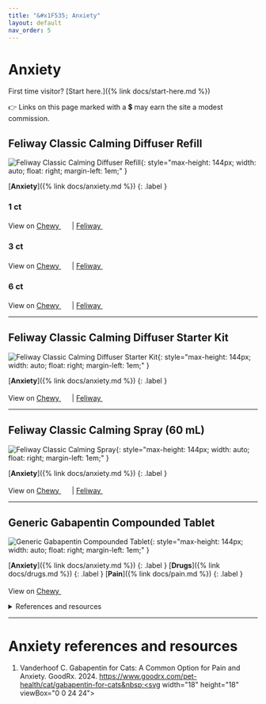 ```yaml
---
title: "&#x1F535; Anxiety"
layout: default
nav_order: 5
---
```


# Anxiety

First time visitor? [Start here.]({% link docs/start-here.md %})

&#x1F449; Links on this page marked with a &#x1f4b2; may earn the site a modest commission.



## Feliway Classic Calming Diffuser Refill

![Feliway Classic Calming Diffuser Refill](https://us.feliway.com/cdn/shop/products/02Amazon_FeliwayClassicRefill_967x.jpg){: style="max-height: 144px; width: auto; float: right; margin-left: 1em;" }

[**Anxiety**]({% link docs/anxiety.md %})
{: .label }

### 1 ct

View on <a href="https://www.chewy.com/dp/57068" class="external" target="_blank">Chewy&nbsp;<svg width="18" height="18" viewBox="0 0 24 24"><use xlink:href="#svg-external-link"></use></svg></a> &#124; <a href="https://us.feliway.com/products/feliway-classic-refill?variant=39848607645831" class="external" target="_blank">Feliway&nbsp;<svg width="18" height="18" viewBox="0 0 24 24"><use xlink:href="#svg-external-link"></use></svg></a>

### 3 ct

View on <a href="https://www.chewy.com/dp/179225" class="external" target="_blank">Chewy&nbsp;<svg width="18" height="18" viewBox="0 0 24 24"><use xlink:href="#svg-external-link"></use></svg></a> &#124; <a href="https://us.feliway.com/products/feliway-classic-refill?variant=39848607678599" class="external" target="_blank">Feliway&nbsp;<svg width="18" height="18" viewBox="0 0 24 24"><use xlink:href="#svg-external-link"></use></svg></a>

### 6 ct

View on <a href="https://www.chewy.com/dp/141899" class="external" target="_blank">Chewy&nbsp;<svg width="18" height="18" viewBox="0 0 24 24"><use xlink:href="#svg-external-link"></use></svg></a> &#124; <a href="https://us.feliway.com/products/feliway-classic-refill?variant=39848607711367" class="external" target="_blank">Feliway&nbsp;<svg width="18" height="18" viewBox="0 0 24 24"><use xlink:href="#svg-external-link"></use></svg></a>

* * *



## Feliway Classic Calming Diffuser Starter Kit

![Feliway Classic Calming Diffuser Starter Kit](https://us.feliway.com/cdn/shop/products/02AmazonFeliwayDiffuser_967x.png){: style="max-height: 144px; width: auto; float: right; margin-left: 1em;" }

[**Anxiety**]({% link docs/anxiety.md %})
{: .label }

View on <a href="https://www.chewy.com/dp/57066" class="external" target="_blank">Chewy&nbsp;<svg width="18" height="18" viewBox="0 0 24 24"><use xlink:href="#svg-external-link"></use></svg></a> &#124; <a href="https://us.feliway.com/products/feliway-classic-starter-set" class="external" target="_blank">Feliway&nbsp;<svg width="18" height="18" viewBox="0 0 24 24"><use xlink:href="#svg-external-link"></use></svg></a>

* * *



## Feliway Classic Calming Spray (60 mL)

![Feliway Classic Calming Spray](https://us.feliway.com/cdn/shop/products/FELIWAY_CLASSIC_SPRAY_60ML_US_PACKAGE-PRODUCT_967x.png){: style="max-height: 144px; width: auto; float: right; margin-left: 1em;" }

[**Anxiety**]({% link docs/anxiety.md %})
{: .label }

View on <a href="https://www.chewy.com/dp/141900" class="external" target="_blank">Chewy&nbsp;<svg width="18" height="18" viewBox="0 0 24 24"><use xlink:href="#svg-external-link"></use></svg></a> &#124; <a href="https://us.feliway.com/products/feliway-classic-spray-60ml" class="external" target="_blank">Feliway&nbsp;<svg width="18" height="18" viewBox="0 0 24 24"><use xlink:href="#svg-external-link"></use></svg></a>

* * *



## Generic Gabapentin Compounded Tablet

![Generic Gabapentin Compounded Tablet](https://image.chewy.com/is/image/catalog/943142_MAIN._AC_SL600_V1714058490_.jpg){: style="max-height: 144px; width: auto; float: right; margin-left: 1em;" }

[**Anxiety**]({% link docs/anxiety.md %})
{: .label }
[**Drugs**]({% link docs/drugs.md %})
{: .label }
[**Pain**]({% link docs/pain.md %})
{: .label }

View on <a href="https://www.chewy.com/dp/1129094" class="external" target="_blank">Chewy&nbsp;<svg width="18" height="18" viewBox="0 0 24 24"><use xlink:href="#svg-external-link"></use></svg></a>

<details markdown="block">
<summary>References and resources</summary>

1.  Adrian D, Papich MG, Baynes R, Stafford E, Lascelles BDX. The pharmacokinetics of gabapentin in cats. J Vet Intern Med. 2018; 32: 1996-2002. doi:<a href="https://doi.org/10.1111/jvim.15313" class="external" target="_blank">10.1111/jvim.15313&nbsp;<svg width="18" height="18" viewBox="0 0 24 24"><use xlink:href="#svg-external-link"></use></svg></a>
1.  Di Cesare F, Negro V, Ravasio G, Villa R, Draghi S, Cagnardi P. Gabapentin: Clinical Use and Pharmacokinetics in Dogs, Cats, and Horses. Animals. 2023; 13(12):2045. doi:<a href="https://doi.org/10.3390/ani13122045" class="external" target="_blank">10.3390/ani13122045&nbsp;<svg width="18" height="18" viewBox="0 0 24 24"><use xlink:href="#svg-external-link"></use></svg></a>
1.  Fantinati M, Trnka J, Signor A, et al. Appetite-stimulating effect of gabapentin vs mirtazapine in healthy cats post-ovariectomy. Journal of Feline Medicine and Surgery. 2020;22(12):1176-1183. doi:<a href="https://doi.org/10.1177/1098612X20916391" class="external" target="_blank">10.1177/1098612X20916391&nbsp;<svg width="18" height="18" viewBox="0 0 24 24"><use xlink:href="#svg-external-link"></use></svg></a>
1.  Guedes AGP, Meadows JM, Pypendop BH, Johnson EG, Zaffarano B. Assessment of the effects of gabapentin on activity levels and owner-perceived mobility impairment and quality of life in osteoarthritic geriatric cats. J Am Vet Med Assoc. 2018 Sep 1;253(5):579-585. doi:<a href="https://doi.org/10.2460/javma.253.5.579" class="external" target="_blank">10.2460/javma.253.5.579&nbsp;<svg width="18" height="18" viewBox="0 0 24 24"><use xlink:href="#svg-external-link"></use></svg></a>
1.  Quimby JM, Lorbach SK, Saffire A, et al. Serum concentrations of gabapentin in cats with chronic kidney disease. Journal of Feline Medicine and Surgery. 2022;24(12):1260-1266. doi:<a href="https://doi.org/10.1177/1098612X221077017" class="external" target="_blank">10.1177/1098612X221077017&nbsp;<svg width="18" height="18" viewBox="0 0 24 24"><use xlink:href="#svg-external-link"></use></svg></a>
1.  Quimby JM, Jones SE, Saffire A, et al. Assessment of the effect of gabapentin on blood pressure in cats with and without chronic kidney disease. Journal of Feline Medicine and Surgery. 2024;26(5). doi:<a href="https://doi.org/10.1177/1098612X241240326" class="external" target="_blank">10.1177/1098612X241240326&nbsp;<svg width="18" height="18" viewBox="0 0 24 24"><use xlink:href="#svg-external-link"></use></svg></a>
1.  Rusbridge C. Neuropathic pain in cats: mechanisms and multimodal management. Journal of Feline Medicine and Surgery. 2024;26(5). doi:<a href="https://doi.org/10.1177/1098612X241246518" class="external" target="_blank">10.1177/1098612X241246518&nbsp;<svg width="18" height="18" viewBox="0 0 24 24"><use xlink:href="#svg-external-link"></use></svg></a>
1.  Siao KT, Pypendop BH, Ilkiw JE. Pharmacokinetics of gabapentin in cats. Am J Vet Res. 2010 Jul;71(7):817-21. doi:<a href="https://doi.org/10.2460/ajvr.71.7.817" class="external" target="_blank">10.2460/ajvr.71.7.817&nbsp;<svg width="18" height="18" viewBox="0 0 24 24"><use xlink:href="#svg-external-link"></use></svg></a>
1.  Vanderhoof C. Gabapentin for Cats: A Common Option for Pain and Anxiety. GoodRx. 2024. <a href="https://www.goodrx.com/pet-health/cat/gabapentin-for-cats" class="external" target="_blank">https://www.goodrx.com/pet-health/cat/gabapentin-for-cats&nbsp;<svg width="18" height="18" viewBox="0 0 24 24"><use xlink:href="#svg-external-link"></use></svg></a>
1.  Zour E, Lodhi SA, Nesbitt RU, Silbering SB, Chaturvedi PR. Stability studies of gabapentin in aqueous solutions. Pharm Res. 1992 May;9(5):595-600. doi:<a href="https://doi.org/10.1023/a:1015833622943" class="external" target="_blank">10.1023/a:1015833622943&nbsp;<svg width="18" height="18" viewBox="0 0 24 24"><use xlink:href="#svg-external-link"></use></svg></a>

</details>

* * *


# Anxiety references and resources

1.  Vanderhoof C. Gabapentin for Cats: A Common Option for Pain and Anxiety. GoodRx. 2024. <a href="https://www.goodrx.com/pet-health/cat/gabapentin-for-cats" class="external" target="_blank">https://www.goodrx.com/pet-health/cat/gabapentin-for-cats&nbsp;<svg width="18" height="18" viewBox="0 0 24 24"><use xlink:href="#svg-external-link"></use></svg></a>

<!-- Updated 2024-10-31 18:18:22.247739Z -->
